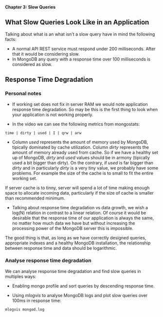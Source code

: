 **Chapter 3: Slow Queries**

## What Slow Queries Look Like in an Application
 Talking about what is an what isn't a slow query have in mind the following facts:
- A normal API REST service must respond under 200 milliseconds. After that it would be considering slow.
- In MongoDB any query with a response time over 100 milliseconds is considered as slow.

## Response Time Degradation

### Personal notes

- If working set does not fix in server RAM we would note application response time degradation. So may be this is the first thing to look when your application is not working properly.

- In the video we can see the following metrics from mongostats:

```
time | dirty | used | I | qrw | arw
```

- Column *used* represents the amount of memory used by MongoDB, tipically dominated by cache utilization. Column *dirty* represents the amount of memory already used from cache. So if we have a healthy set up of MongoDB, *dirty* and *used* values should be in armony (tipically used a bit bigger than dirty). On the contrary, if *used* is far bigger than *dirty* and in particularly *dirty* is a very tiny value, we probably have some problems. For example the size of the cache is to small to fit the entire working set.

If server cache is to tinny, server will spend a lot of time making enough space to allocate incoming data, particularly if the size of cache is smaller than recommended minimum.

- Talking about response time degradation vs data growth, we wish a log(N) relation in contrast to a linear relation. Of course it would be desirable that the response time of our application is always the same, no matter how much data we have but without increasing the processing power of the MongoDB server this is impossible.

The good thing is that, as long as we have correctly designed queries, appropriate indexes and a healthy MongoDB installation, the relationship between response time and data should be logarithmic.

### Analyse response time degradation
We can analyse response time degradation and find slow queries in multiples ways:

- Enabling mongo profile and sort queries by descending response time.

- Using *mlogvis* to analyse MongoDB logs and plot slow queries over 100ms in response time: 
```
mlogvis mongod.log
```
